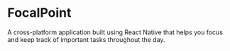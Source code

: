 # FocalPoint
A cross-platform application built using React Native that helps you focus and keep track of important tasks throughout the day.
